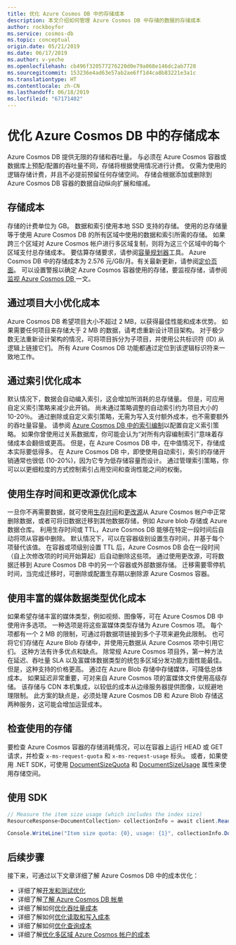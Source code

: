 ```yaml
---
title: 优化 Azure Cosmos DB 中的存储成本
description: 本文介绍如何管理 Azure Cosmos DB 中存储的数据的存储成本
author: rockboyfor
ms.service: cosmos-db
ms.topic: conceptual
origin.date: 05/21/2019
ms.date: 06/17/2019
ms.author: v-yeche
ms.openlocfilehash: cb496f320577276220d0e79a068e146dc2ab7728
ms.sourcegitcommit: 153236e4ad63e57ab2ae6ff1d4ca8b83221e3a1c
ms.translationtype: HT
ms.contentlocale: zh-CN
ms.lasthandoff: 06/18/2019
ms.locfileid: "67171402"
---
```

# <a name="optimize-storage-cost-in-azure-cosmos-db"></a>优化 Azure Cosmos DB 中的存储成本

Azure Cosmos DB 提供无限的存储和吞吐量。 与必须在 Azure Cosmos 容器或数据库上预配/配置的吞吐量不同，存储将根据使用情况进行计费。 仅需为使用的逻辑存储计费，并且不必提前预留任何存储空间。 存储会根据添加或删除到 Azure Cosmos DB 容器的数据自动纵向扩展和缩减。

## <a name="storage-cost"></a>存储成本

<!--MOONCAKE: CORRRECT ON $0.25 to CNY 2.576 -->

存储的计费单位为 GB。 数据和索引使用本地 SSD 支持的存储。 使用的总存储量等于使用 Azure Cosmos DB 的所有区域中使用的数据和索引所需的存储。 如果跨三个区域对 Azure Cosmos 帐户进行多区域复制，则将为这三个区域中的每个区域支付总存储成本。 要估算存储要求，请参阅[容量规划器](https://www.documentdb.com/capacityplanner)工具。 Azure Cosmos DB 中的存储成本为 2.576 元/GB/月。有关最新更新，请参阅[定价页面](https://www.azure.cn/pricing/details/cosmos-db/)。 可以设置警报以确定 Azure Cosmos 容器使用的存储，要监视存储，请参阅[监视 Azure Cosmos DB ](monitor-accounts.md)一文。

<!--MOONCAKE: CORRRECT ON $0.25 to CNY 2.576 -->

## <a name="optimize-cost-with-item-size"></a>通过项目大小优化成本

Azure Cosmos DB 希望项目大小不超过 2 MB，以获得最佳性能和成本优势。 如果需要任何项目来存储大于 2 MB 的数据，请考虑重新设计项目架构。 对于极少数无法重新设计架构的情况，可将项目拆分为子项目，并使用公共标识符 (ID) 从逻辑上链接它们。 所有 Azure Cosmos DB 功能都通过定位到该逻辑标识符来一致地工作。

## <a name="optimize-cost-with-indexing"></a>通过索引优化成本

默认情况下，数据会自动编入索引，这会增加所消耗的总存储量。 但是，可应用自定义索引策略来减少此开销。 尚未通过策略调整的自动索引约为项目大小的 10-20％。 通过删除或自定义索引策略，无需为写入支付额外成本，也不需要额外的吞吐量容量。 请参阅 [Azure Cosmos DB 中的索引编制](indexing-policies.md)以配置自定义索引策略。 如果你曾使用过关系数据库，你可能会认为“对所有内容编制索引”意味着存储成本会翻倍或更高。 但是，在 Azure Cosmos DB 中，在中值情况下，存储成本实际要低得多。 在 Azure Cosmos DB 中，即使使用自动索引，索引的存储开销通常也很低 (10-20%)，因为它专为低存储容量而设计。 通过管理索引策略，你可以以更细粒度的方式控制索引占用空间和查询性能之间的权衡。

## <a name="optimize-cost-with-time-to-live-and-change-feed"></a>使用生存时间和更改源优化成本

一旦你不再需要数据，就可使用[生存时间](time-to-live.md)和[更改源](change-feed.md)从 Azure Cosmos 帐户中正常删除数据，或者可将旧数据迁移到其他数据存储，例如 Azure blob 存储或 Azure 数据仓库。 利用生存时间或 TTL，Azure Cosmos DB 能够在特定一段时间后自动将项从容器中删除。 默认情况下，可以在容器级别设置生存时间，并基于每个项替代该值。 在容器或项级别设置 TTL 后，Azure Cosmos DB 会在一段时间（自上次修改项的时间开始算起）后自动删除这些项。 通过使用更改源，可将数据迁移到 Azure Cosmos DB 中的另一个容器或外部数据存储。 迁移需要零停机时间，当完成迁移时，可删除或配置生存期以删除源 Azure Cosmos 容器。

## <a name="optimize-cost-with-rich-media-data-types"></a>使用丰富的媒体数据类型优化成本 

如果希望存储丰富的媒体类型，例如视频、图像等，可在 Azure Cosmos DB 中使用许多选项。 一种选项是将这些富媒体类型存储为 Azure Cosmos 项。 每个项都有一个 2 MB 的限制，可通过将数据项链接到多个子项来避免此限制。 也可将它们存储在 Azure Blob 存储中，并使用元数据从 Azure Cosmos 项中引用它们。 这种方法有许多优点和缺点。 除常规 Azure Cosmos 项目外，第一种方法在延迟、吞吐量 SLA 以及富媒体数据类型的统包多区域分发功能方面性能最佳。 但是，这种支持的价格更高。 通过在 Azure Blob 存储中存储媒体，可降低总体成本。 如果延迟非常重要，可对来自 Azure Cosmos 项的富媒体文件使用高级存储。 该存储与 CDN 本机集成，以较低的成本从边缘服务器提供图像，以规避地理限制。 此方案的缺点是，必须处理 Azure Cosmos DB 和 Azure Blob 存储这两种服务，这可能会增加运营成本。 

## <a name="check-storage-consumed"></a>检查使用的存储

要检查 Azure Cosmos 容器的存储消耗情况，可以在容器上运行 HEAD 或 GET请求，并检查 `x-ms-request-quota` 和 `x-ms-request-usage` 标头。 或者，如果使用 .NET SDK，可使用 [DocumentSizeQuota](https://docs.microsoft.com/zh-cn/previous-versions/azure/dn850325(v%3Dazure.100)) 和 [DocumentSizeUsage](https://msdn.microsoft.com/library/azure/dn850324.aspx) 属性来使用存储空间。

## <a name="using-sdk"></a>使用 SDK

```csharp
// Measure the item size usage (which includes the index size)
ResourceResponse<DocumentCollection> collectionInfo = await client.ReadDocumentCollectionAsync(UriFactory.CreateDocumentCollectionUri("db", "coll"));   

Console.WriteLine("Item size quota: {0}, usage: {1}", collectionInfo.DocumentQuota, collectionInfo.DocumentUsage);
```

## <a name="next-steps"></a>后续步骤

接下来，可通过以下文章详细了解 Azure Cosmos DB 中的成本优化：

* 详细了解[开发和测试优化](optimize-dev-test.md)
* 详细了解[了解 Azure Cosmos DB 帐单](understand-your-bill.md)
* 详细了解如何[优化吞吐量成本](optimize-cost-throughput.md)
* 详细了解如何[优化读取和写入成本](optimize-cost-reads-writes.md)
* 详细了解如何[优化查询成本](optimize-cost-queries.md)
* 详细了解[优化多区域 Azure Cosmos 帐户的成本](optimize-cost-regions.md)

<!-- Update_Description: update meta properties, wording update -->
